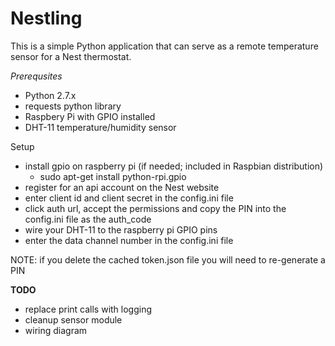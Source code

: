 Nestling
==========

This is a simple Python application that can serve as a remote temperature sensor for a Nest thermostat. 

_Prerequsites_
* Python 2.7.x
* requests python library
* Raspbery Pi with GPIO installed
* DHT-11 temperature/humidity sensor


Setup
* install gpio on raspberry pi (if needed; included in Raspbian distribution)
   - sudo apt-get install python-rpi.gpio
* register for an api account on the Nest website
* enter client id and client secret in the config.ini file
* click auth url, accept the permissions and copy the PIN into the config.ini file as the auth_code
* wire your DHT-11 to the raspberry pi GPIO pins
* enter the data channel number in the config.ini file


NOTE: if you delete the cached token.json file you will need to re-generate a PIN 

**TODO**
* replace print calls with logging
* cleanup sensor module
* wiring diagram
